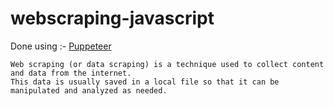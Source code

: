 # webscraping-javascript

Done using :- [Puppeteer](https://www.npmjs.com/package/puppeteer)
```
Web scraping (or data scraping) is a technique used to collect content and data from the internet. 
This data is usually saved in a local file so that it can be manipulated and analyzed as needed.

```
